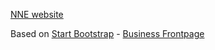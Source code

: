 [NNE website](http://nne.vn)

Based on [Start Bootstrap](http://startbootstrap.com/) - [Business Frontpage](http://startbootstrap.com/template-overviews/business-frontpage/)
